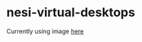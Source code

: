 # nesi-virtual-desktops


Currently using image [here](https://github.com/nesi/nesi-singularity-recipes/tree/master/centos/turbo_xfce_centos)
